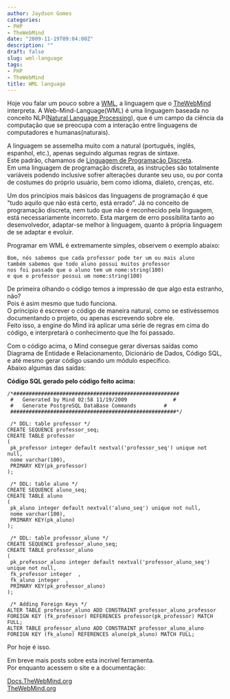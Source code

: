 ```yaml
---
author: Jaydson Gomes
categories:
- PHP
- TheWebMind
date: "2009-11-19T09:04:00Z"
description: ""
draft: false
slug: wml-language
tags:
- PHP
- TheWebMind
title: WML language
---
```


Hoje vou falar um pouco sobre a [WML](http://docs.thewebmind.org/index.php?title=Web-Mind-Language), a linguagem que o [TheWebMind](http://thewebmind.org) interpreta.
A Web-Mind-Language(WML) é uma linguagem baseada no conceito NLP([Natural Language Processing](http://en.wikipedia.org/wiki/Natural_language_processing)), que é um campo da ciência da computação que se preocupa com a interação entre linguagens de computadores e humanas(naturais).  

A linguagem se assemelha muito com a natural (português, inglês, espanhol, etc.), apenas seguindo algumas regras de sintaxe.  
Este padrão, chamamos de [Linguagem de Programação Discreta](http://docs.thewebmind.org/index.php?title=Linguagem_de_Programa%C3%A7%C3%A3o_Discreta).  
Em uma linguagem de programação discreta, as instruções são totalmente variáveis podendo inclusive sofrer alterações durante seu uso, ou por conta de costumes do próprio usuário, bem como idioma, dialeto, crenças, etc.  

<!-- more -->

Um dos princípios mais básicos das linguagens de programação é que "tudo aquilo que não está certo, está errado".
Já no conceito de programação discreta, nem tudo que não é reconhecido pela linguagem, está necessariamente incorreto.
Esta margem de erro possibilita tanto ao desenvolvedor, adaptar-se melhor à linguagem, quanto à própria linguagem de se adaptar e evoluir.  

Programar em WML é extremamente simples, observem o exemplo abaixo:  

```
Bom, nós sabemos que cada professor pode ter um ou mais aluno
também sabemos que todo aluno possui muitos professor
nos foi passado que o aluno tem um nome:string(100)
e que o professor possui um nome:string(100)
```

De primeira olhando o código temos a impressão de que algo esta estranho, não?  
Pois é asim mesmo que tudo funciona.  
O príncipio é escrever o código de maneira natural, como se estivéssemos documentando o projeto, ou apenas escrevendo sobre ele.  
Feito isso, a engine do Mind irá aplicar uma série de regras em cima do código, e interpretará o conhecimento que lhe foi passado.  

Com o código acima, o Mind consegue gerar diversas saídas como Diagrama de Entidade e Relacionamento, Dicionário de Dados, Código SQL, e até mesmo gerar código usando um módulo específico.  
Abaixo algumas das saídas:  

**Código SQL gerado pelo código feito acima:**

```
/*######################################################
 #   Generated by Mind 02:58 11/19/2009               #
 #   Generate PostgreSQL DataBase Commands         #
 ######################################################*/

 /* DDL: table professor */
CREATE SEQUENCE professor_seq;
CREATE TABLE professor
(
 pk_professor integer default nextval('professor_seq') unique not null,
 nome varchar(100),
 PRIMARY KEY(pk_professor)
);

 /* DDL: table aluno */
CREATE SEQUENCE aluno_seq;
CREATE TABLE aluno
(
 pk_aluno integer default nextval('aluno_seq') unique not null,
 nome varchar(100),
 PRIMARY KEY(pk_aluno)
);

 /* DDL: table professor_aluno */
CREATE SEQUENCE professor_aluno_seq;
CREATE TABLE professor_aluno
(
 pk_professor_aluno integer default nextval('professor_aluno_seq') unique not null,
 fk_professor integer  ,
 fk_aluno integer  ,
 PRIMARY KEY(pk_professor_aluno)
);

 /* Adding Foreign Keys */
ALTER TABLE professor_aluno ADD CONSTRAINT professor_aluno_professor FOREIGN KEY (fk_professor) REFERENCES professor(pk_professor) MATCH FULL;
ALTER TABLE professor_aluno ADD CONSTRAINT professor_aluno_aluno FOREIGN KEY (fk_aluno) REFERENCES aluno(pk_aluno) MATCH FULL;
```

Por hoje é isso.

Em breve mais posts sobre esta incrível ferramenta.  
Por enquanto acessem o site e a documentação:  

[Docs.TheWebMind.org](http://docs.thewebmind.org/index.php?title=Main_Page)  
[TheWebMind.org](http://thewebmind.org)
